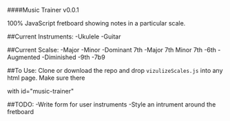 ####Music Trainer v0.0.1

100% JavaScript fretboard showing notes in a particular scale.

##Current Instruments:
-Ukulele
-Guitar

##Current Scalse:
-Major
-Minor
-Dominant 7th
-Major 7th
Minor 7th
-6th
-Augmented
-Diminished
-9th
-7b9

##To Use:
Clone or download the repo and drop `vizulizeScales.js` into any html page. Make sure there <div> with id="music-trainer"

##TODO:
-Write form for user instruments
-Style an intrument around the fretboard